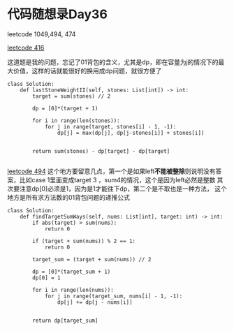 # 代码随想录Day36

leetcode 1049,494, 474

[leetcode 416](https://leetcode.com/problems/partition-equal-subset-sum)

这道题是我的问题，忘记了01背包的含义，尤其是dp，即在容量为j的情况下的最大价值，这样的话就能很好的换用成dp问题，就很方便了

```
class Solution:
    def lastStoneWeightII(self, stones: List[int]) -> int:
        target = sum(stones) // 2
        
        dp = [0]*(target + 1)

        for i in range(len(stones)):
            for j in range(target, stones[i] - 1, -1):
                dp[j] = max(dp[j], dp[j-stones[i]] + stones[i])


        return sum(stones) - dp[target] - dp[target]
        

```
[leetcode 494](https://leetcode.com/problems/partition-equal-subset-sum)
这个地方要留意几点，第一个是如果left**不能被整除**则说明没有答案，比如case 1里面变成target 3 ，sum4的情况，这个是因为left必然是整数
其次要注意dp[0]必须是1，因为是1才能往下dp，第二个是不取也是一种方法，
这个地方是所有求方法数的01背包问题的递推公式
```
class Solution:
    def findTargetSumWays(self, nums: List[int], target: int) -> int:
        if abs(target) > sum(nums):
            return 0

        if (target + sum(nums)) % 2 == 1:
            return 0

        target_sum = (target + sum(nums)) // 2

        dp = [0]*(target_sum + 1)
        dp[0] = 1

        for i in range(len(nums)):
            for j in range(target_sum, nums[i] - 1, -1):
                dp[j] += dp[j - nums[i]]

        
        return dp[target_sum]
```
